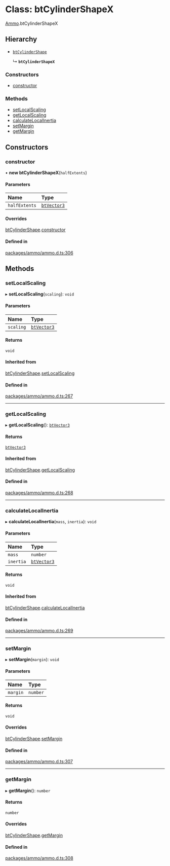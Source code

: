 # Class: btCylinderShapeX

[Ammo](../modules/Ammo.md).btCylinderShapeX

## Hierarchy

- [`btCylinderShape`](Ammo.btCylinderShape.md)

  ↳ **`btCylinderShapeX`**

### Constructors

- [constructor](Ammo.btCylinderShapeX.md#constructor)

### Methods

- [setLocalScaling](Ammo.btCylinderShapeX.md#setlocalscaling)
- [getLocalScaling](Ammo.btCylinderShapeX.md#getlocalscaling)
- [calculateLocalInertia](Ammo.btCylinderShapeX.md#calculatelocalinertia)
- [setMargin](Ammo.btCylinderShapeX.md#setmargin)
- [getMargin](Ammo.btCylinderShapeX.md#getmargin)

## Constructors

### constructor

• **new btCylinderShapeX**(`halfExtents`)

#### Parameters

| Name | Type |
| :------ | :------ |
| `halfExtents` | [`btVector3`](Ammo.btVector3.md) |

#### Overrides

[btCylinderShape](Ammo.btCylinderShape.md).[constructor](Ammo.btCylinderShape.md#constructor)

#### Defined in

[packages/ammo/ammo.d.ts:306](https://github.com/Orillusion/orillusion/blob/main/packages/ammo/ammo.d.ts#L306)

## Methods

### setLocalScaling

▸ **setLocalScaling**(`scaling`): `void`

#### Parameters

| Name | Type |
| :------ | :------ |
| `scaling` | [`btVector3`](Ammo.btVector3.md) |

#### Returns

`void`

#### Inherited from

[btCylinderShape](Ammo.btCylinderShape.md).[setLocalScaling](Ammo.btCylinderShape.md#setlocalscaling)

#### Defined in

[packages/ammo/ammo.d.ts:267](https://github.com/Orillusion/orillusion/blob/main/packages/ammo/ammo.d.ts#L267)

___

### getLocalScaling

▸ **getLocalScaling**(): [`btVector3`](Ammo.btVector3.md)

#### Returns

[`btVector3`](Ammo.btVector3.md)

#### Inherited from

[btCylinderShape](Ammo.btCylinderShape.md).[getLocalScaling](Ammo.btCylinderShape.md#getlocalscaling)

#### Defined in

[packages/ammo/ammo.d.ts:268](https://github.com/Orillusion/orillusion/blob/main/packages/ammo/ammo.d.ts#L268)

___

### calculateLocalInertia

▸ **calculateLocalInertia**(`mass`, `inertia`): `void`

#### Parameters

| Name | Type |
| :------ | :------ |
| `mass` | `number` |
| `inertia` | [`btVector3`](Ammo.btVector3.md) |

#### Returns

`void`

#### Inherited from

[btCylinderShape](Ammo.btCylinderShape.md).[calculateLocalInertia](Ammo.btCylinderShape.md#calculatelocalinertia)

#### Defined in

[packages/ammo/ammo.d.ts:269](https://github.com/Orillusion/orillusion/blob/main/packages/ammo/ammo.d.ts#L269)

___

### setMargin

▸ **setMargin**(`margin`): `void`

#### Parameters

| Name | Type |
| :------ | :------ |
| `margin` | `number` |

#### Returns

`void`

#### Overrides

[btCylinderShape](Ammo.btCylinderShape.md).[setMargin](Ammo.btCylinderShape.md#setmargin)

#### Defined in

[packages/ammo/ammo.d.ts:307](https://github.com/Orillusion/orillusion/blob/main/packages/ammo/ammo.d.ts#L307)

___

### getMargin

▸ **getMargin**(): `number`

#### Returns

`number`

#### Overrides

[btCylinderShape](Ammo.btCylinderShape.md).[getMargin](Ammo.btCylinderShape.md#getmargin)

#### Defined in

[packages/ammo/ammo.d.ts:308](https://github.com/Orillusion/orillusion/blob/main/packages/ammo/ammo.d.ts#L308)
